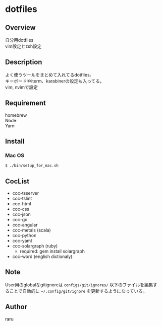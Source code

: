 # dotfiles

## Overview

自分用dotfiles  
vim設定とzsh設定  

## Description

よく使うツールをまとめて入れてるdotfiles。  
キーボードやiterm、karabinerの設定も入ってる。  
vim, nvimで設定  

## Requirement

homebrew  
Node  
Yarn  

## Install

### Mac OS

```sh
$ ./bin/setup_for_mac.sh
```

## CocList

- coc-tsserver
- coc-tslint
- coc-html
- coc-css
- coc-json
- coc-go
- coc-angular
- coc-metals (scala)
- coc-python
- coc-yaml
- coc-solargraph (ruby)
  - required: gem install solargraph
- coc-word (english dictionaly)

## Note

User用のglobalなgitignoreは `configs/git/ignores/` 以下のファイルを編集することで自動的に `~/.config/git/ignore` を更新するようになっている。

## Author

raru  
